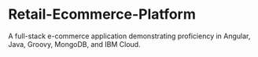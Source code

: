 # Retail-Ecommerce-Platform
A full-stack e-commerce application demonstrating proficiency in Angular, Java, Groovy, MongoDB, and IBM Cloud.

